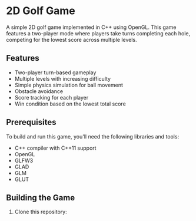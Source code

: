 # 2D Golf Game

A simple 2D golf game implemented in C++ using OpenGL. This game features a two-player mode where players take turns completing each hole, competing for the lowest score across multiple levels.

## Features

- Two-player turn-based gameplay
- Multiple levels with increasing difficulty
- Simple physics simulation for ball movement
- Obstacle avoidance
- Score tracking for each player
- Win condition based on the lowest total score

## Prerequisites

To build and run this game, you'll need the following libraries and tools:

- C++ compiler with C++11 support
- OpenGL
- GLFW3
- GLAD
- GLM
- GLUT

## Building the Game

1. Clone this repository:
